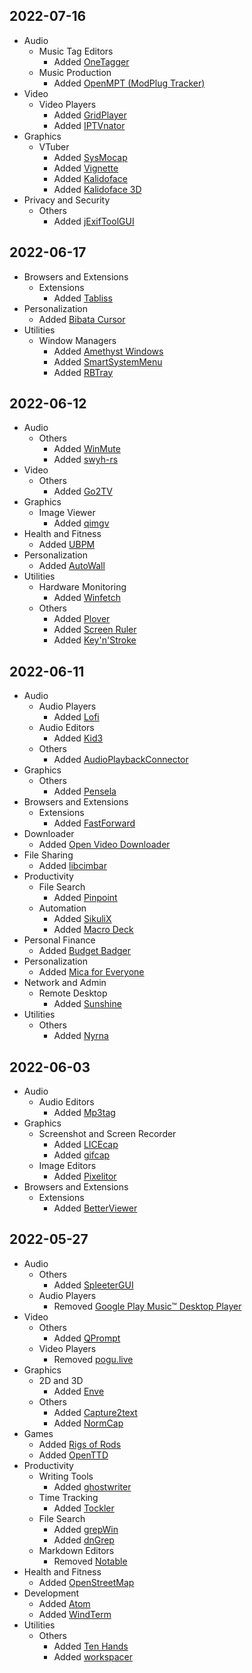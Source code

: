 ## 2022-07-16

- Audio
  - Music Tag Editors
    - Added [OneTagger](https://onetagger.github.io/)
  - Music Production
    - Added [OpenMPT (ModPlug Tracker)](https://openmpt.org)
- Video
  - Video Players
    - Added [GridPlayer](https://github.com/vzhd1701/gridplayer)
    - Added [IPTVnator](https://iptvnator.vercel.app/)
- Graphics
  - VTuber
    - Added [SysMocap](https://github.com/xianfei/SysMocap)
    - Added [Vignette](https://www.vignetteapp.org/)
    - Added [Kalidoface](https://kalidoface.com/)
    - Added [Kalidoface 3D](https://3d.kalidoface.com/)
- Privacy and Security
  - Others
    - Added [jExifToolGUI](https://hvdwolf.github.io/jExifToolGUI/)

## 2022-06-17

- Browsers and Extensions
  - Extensions
    - Added [Tabliss](https://tabliss.io/)
- Personalization
  - Added [Bibata Cursor](https://github.com/ful1e5/Bibata_Cursor)
- Utilities
  - Window Managers
    - Added [Amethyst Windows](https://amethystwindows.com/)
    - Added [SmartSystemMenu](https://github.com/AlexanderPro/SmartSystemMenu)
    - Added [RBTray](https://github.com/benbuck/rbtray)

## 2022-06-12

- Audio
  - Others
    - Added [WinMute](https://github.com/lx-s/WinMute/)
    - Added [swyh-rs](https://github.com/dheijl/swyh-rs)
- Video
  - Others
    - Added [Go2TV](https://github.com/alexballas/go2tv)
- Graphics
  - Image Viewer
    - Added [qimgv](https://github.com/easymodo/qimgv)
- Health and Fitness
  - Added [UBPM](https://codeberg.org/LazyT/ubpm)
- Personalization
  - Added [AutoWall](https://github.com/SegoCode/AutoWall)
- Utilities
  - Hardware Monitoring
    - Added [Winfetch](https://github.com/kiedtl/winfetch)
  - Others
    - Added [Plover](https://www.openstenoproject.org/plover/)
    - Added [Screen Ruler](https://sourceforge.net/projects/screenruler/)
    - Added [Key'n'Stroke](https://github.com/Phaiax/Key-n-Stroke)

## 2022-06-11

- Audio
  - Audio Players
    - Added [Lofi](https://github.com/dvx/lofi)
  - Audio Editors
    - Added [Kid3](https://kid3.kde.org/)
  - Others
    - Added [AudioPlaybackConnector](https://github.com/ysc3839/AudioPlaybackConnector)
- Graphics
  - Others
    - Added [Pensela](https://github.com/weiameili/Pensela)
- Browsers and Extensions
  - Extensions
    - Added [FastForward](https://github.com/FastForwardTeam/FastForward)
- Downloader
  - Added [Open Video Downloader](https://github.com/jely2002/youtube-dl-gui)
- File Sharing
  - Added [libcimbar](https://cimbar.org/)
- Productivity
  - File Search
    - Added [Pinpoint](https://github.com/dkgv/pinpoint)
  - Automation
    - Added [SikuliX](https://github.com/RaiMan/SikuliX1)
    - Added [Macro Deck](https://macrodeck.org/)
- Personal Finance
  - Added [Budget Badger](https://budgetbadger.io/)
- Personalization
  - Added [Mica for Everyone](https://github.com/MicaForEveryone/MicaForEveryone)
- Network and Admin
  - Remote Desktop
    - Added [Sunshine](https://github.com/loki-47-6F-64/sunshine)
- Utilities
  - Others
    - Added [Nyrna](https://github.com/Merrit/nyrna)

## 2022-06-03

- Audio
  - Audio Editors
    - Added [Mp3tag](https://mp3tag.de/en)
- Graphics
  - Screenshot and Screen Recorder
    - Added [LICEcap](https://www.cockos.com/licecap/)
    - Added [gifcap](https://gifcap.dev/)
  - Image Editors
    - Added [Pixelitor](https://pixelitor.sourceforge.io/)
- Browsers and Extensions
  - Extensions
    - Added [BetterViewer](https://github.com/Ademking/BetterViewer)

## 2022-05-27

- Audio
  - Others
    - Added [SpleeterGUI](https://github.com/boy1dr/SpleeterGui)
  - Audio Players
    - Removed [Google Play Music™ Desktop Player](https://github.com/MarshallOfSound/Google-Play-Music-Desktop-Player-UNOFFICIAL-)
- Video
  - Others
    - Added [QPrompt](https://qprompt.app/)
  - Video Players
    - Removed [pogu.live](https://github.com/Alissonsleal/TwitchSubVod)
- Graphics
  - 2D and 3D
    - Added [Enve](https://github.com/MaurycyLiebner/enve)
  - Others
    - Added [Capture2text](https://sourceforge.net/projects/capture2text/)
    - Added [NormCap](https://github.com/dynobo/normcap/)
- Games
  - Added [Rigs of Rods](https://www.rigsofrods.org/)
  - Added [OpenTTD](https://www.openttd.org/)
- Productivity
  - Writing Tools
    - Added [ghostwriter](https://github.com/wereturtle/ghostwriter)
  - Time Tracking
    - Added [Tockler](https://github.com/MayGo/tockler)
  - File Search
    - Added [grepWin](https://github.com/stefankueng/grepWin)
    - Added [dnGrep](https://github.com/dnGrep/dnGrep)
  - Markdown Editors
    - Removed [Notable](https://github.com/notable/notable)
- Health and Fitness
    - Added [OpenStreetMap](https://www.openstreetmap.org/)
- Development
  - Added [Atom](https://github.com/atom/atom)
  - Added [WindTerm](https://github.com/kingToolbox/WindTerm)
- Utilities
  - Others
    - Added [Ten Hands](https://github.com/saisandeepvaddi/ten-hands)
    - Added [workspacer](https://github.com/workspacer/workspacer)
